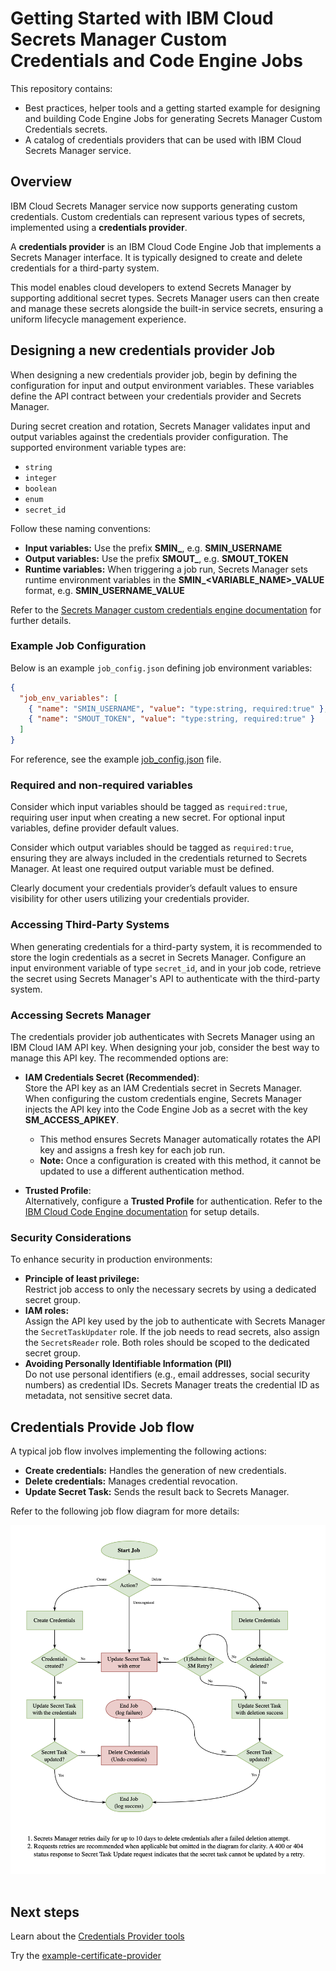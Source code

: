# Getting Started with IBM Cloud Secrets Manager Custom Credentials and Code Engine Jobs

This repository contains:

* Best practices, helper tools and a getting started example for designing and building Code Engine Jobs for generating Secrets Manager Custom Credentials secrets.
* A catalog of credentials providers that can be used with IBM Cloud Secrets Manager service.

## Overview

IBM Cloud Secrets Manager service now supports generating custom credentials. Custom credentials can represent various types of secrets, implemented using a **credentials provider**.

A **credentials provider** is an IBM Cloud Code Engine Job that implements a Secrets Manager interface. It is typically designed to create and delete credentials for a third-party system.

This model enables cloud developers to extend Secrets Manager by supporting additional secret types. Secrets Manager users can then create and manage these secrets alongside the built-in service secrets, ensuring a uniform lifecycle management experience.

## Designing a new credentials provider Job

When designing a new credentials provider job, begin by defining the configuration for input and output environment variables. These variables define the API contract between your credentials provider and Secrets Manager.

During secret creation and rotation, Secrets Manager validates input and output variables against the credentials provider configuration. The supported environment variable types are:

* `string`
* `integer`
* `boolean`
* `enum`
* `secret_id`

Follow these naming conventions:

* **Input variables:** Use the prefix **SMIN_**, e.g. **SMIN_USERNAME**
* **Output variables:** Use the prefix **SMOUT_**, e.g. **SMOUT_TOKEN**
* **Runtime variables:** When triggering a job run, Secrets Manager sets runtime environment variables in the **SMIN_<VARIABLE_NAME>_VALUE** format, e.g. **SMIN_USERNAME_VALUE**

Refer to the [Secrets Manager custom credentials engine documentation](https://cloud.ibm.com/docs/secrets-manager) for further details.

### Example Job Configuration

Below is an example `job_config.json` defining job environment variables:

```json
{
  "job_env_variables": [
    { "name": "SMIN_USERNAME", "value": "type:string, required:true" },
    { "name": "SMOUT_TOKEN", "value": "type:string, required:true" }
  ]
}
```

For reference, see the example [job_config.json](./example-certificate-provider-go/job_config.json) file.

### Required and non-required variables

Consider which input variables should be tagged as `required:true`, requiring user input when creating a new secret. For optional input variables, define provider default values.

Consider which output variables should be tagged as `required:true`, ensuring they are always included in the credentials returned to Secrets Manager. At least one required output variable must be defined.

Clearly document your credentials provider’s default values to ensure visibility for other users utilizing your credentials provider.

### Accessing Third-Party Systems

When generating credentials for a third-party system, it is recommended to store the login credentials as a secret in Secrets Manager. Configure an input environment variable of type `secret_id`, and in your job code, retrieve the secret using Secrets Manager's API to authenticate with the third-party system.

### Accessing Secrets Manager

The credentials provider job authenticates with Secrets Manager using an IBM Cloud IAM API key. When designing your job, consider the best way to manage this API key. The recommended options are:

* **IAM Credentials Secret (Recommended)**:<br>
  Store the API key as an IAM Credentials secret in Secrets Manager. When configuring the custom credentials engine, Secrets Manager injects the API key into the Code Engine Job as a secret with the key **SM_ACCESS_APIKEY**.
  * This method ensures Secrets Manager automatically rotates the API key and assigns a fresh key for each job run.
  * **Note:** Once a configuration is created with this method, it cannot be updated to use a different authentication method.

* **Trusted Profile**:<br>
  Alternatively, configure a **Trusted Profile** for authentication. Refer to the [IBM Cloud Code Engine documentation](https://cloud.ibm.com/docs/codeengine?topic=codeengine-getting-started&q=trusted+profile&tags=codeengine) for setup details.

### Security Considerations

To enhance security in production environments:

* **Principle of least privilege:**<br>
  Restrict job access to only the necessary secrets by using a dedicated secret group.
* **IAM roles:**<br>
  Assign the API key used by the job to authenticate with Secrets Manager the `SecretTaskUpdater` role. If the job needs to read secrets, also assign the `SecretsReader` role. Both roles should be scoped to the dedicated secret group.
* **Avoiding Personally Identifiable Information (PII)**<br>
  Do not use personal identifiers (e.g., email addresses, social security numbers) as credential IDs. Secrets Manager treats the credential ID as metadata, not sensitive secret data.

## Credentials Provide Job flow

A typical job flow involves implementing the following actions:

* **Create credentials:** Handles the generation of new credentials.
* **Delete credentials:** Manages credential revocation.
* **Update Secret Task:** Sends the result back to Secrets Manager.

Refer to the following job flow diagram for more details:

<img src="job-flow-diagram.png" alt="Description" width="800"><br><br>


## Next steps

Learn about the [Credentials Provider tools](./tools/README.md)

Try the [example-certificate-provider](./example-certificate-provider-go/README.md)